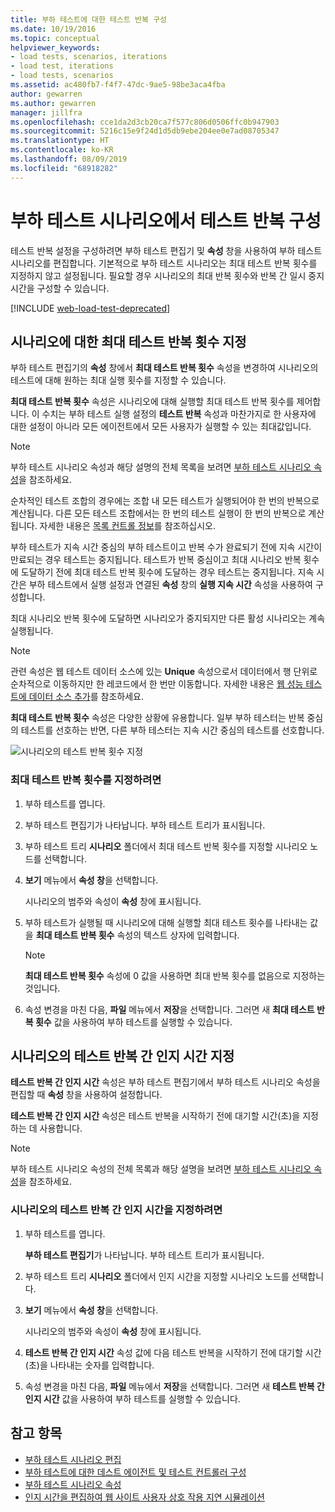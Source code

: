 ```yaml
---
title: 부하 테스트에 대한 테스트 반복 구성
ms.date: 10/19/2016
ms.topic: conceptual
helpviewer_keywords:
- load tests, scenarios, iterations
- load test, iterations
- load tests, scenarios
ms.assetid: ac480fb7-f4f7-47dc-9ae5-98be3aca4fba
author: gewarren
ms.author: gewarren
manager: jillfra
ms.openlocfilehash: cce1da2d3cb20ca7f577c806d0506ffc0b947903
ms.sourcegitcommit: 5216c15e9f24d1d5db9ebe204ee0e7ad08705347
ms.translationtype: HT
ms.contentlocale: ko-KR
ms.lasthandoff: 08/09/2019
ms.locfileid: "68918282"
---
```

# <a name="configure-test-iterations-in-a-load-test-scenario"></a>부하 테스트 시나리오에서 테스트 반복 구성

테스트 반복 설정을 구성하려면 부하 테스트 편집기 및 **속성** 창을 사용하여 부하 테스트 시나리오를 편집합니다. 기본적으로 부하 테스트 시나리오는 최대 테스트 반복 횟수를 지정하지 않고 설정됩니다. 필요할 경우 시나리오의 최대 반복 횟수와 반복 간 일시 중지 시간을 구성할 수 있습니다.

[!INCLUDE [web-load-test-deprecated](includes/web-load-test-deprecated.md)]

## <a name="specify-the-maximum-test-iterations-for-a-scenario"></a>시나리오에 대한 최대 테스트 반복 횟수 지정

부하 테스트 편집기의 **속성** 창에서 **최대 테스트 반복 횟수** 속성을 변경하여 시나리오의 테스트에 대해 원하는 최대 실행 횟수를 지정할 수 있습니다.

**최대 테스트 반복 횟수** 속성은 시나리오에 대해 실행할 최대 테스트 반복 횟수를 제어합니다. 이 수치는 부하 테스트 실행 설정의 **테스트 반복** 속성과 마찬가지로 한 사용자에 대한 설정이 아니라 모든 에이전트에서 모든 사용자가 실행할 수 있는 최대값입니다.

> [!NOTE]
> 부하 테스트 시나리오 속성과 해당 설명의 전체 목록을 보려면 [부하 테스트 시나리오 속성](../test/load-test-scenario-properties.md)을 참조하세요.

순차적인 테스트 조합의 경우에는 조합 내 모든 테스트가 실행되어야 한 번의 반복으로 계산됩니다. 다른 모든 테스트 조합에서는 한 번의 테스트 실행이 한 번의 반복으로 계산됩니다. 자세한 내용은 [목록 컨트롤 정보](../test/edit-the-test-mix-to-specify-which-web-browsers-types-in-a-load-test-scenario.md)를 참조하십시오.

부하 테스트가 지속 시간 중심의 부하 테스트이고 반복 수가 완료되기 전에 지속 시간이 만료되는 경우 테스트는 중지됩니다. 테스트가 반복 중심이고 최대 시나리오 반복 횟수에 도달하기 전에 최대 테스트 반복 횟수에 도달하는 경우 테스트는 중지됩니다. 지속 시간은 부하 테스트에서 실행 설정과 연결된 **속성** 창의 **실행 지속 시간** 속성을 사용하여 구성합니다.

최대 시나리오 반복 횟수에 도달하면 시나리오가 중지되지만 다른 활성 시나리오는 계속 실행됩니다.

> [!NOTE]
> 관련 속성은 웹 테스트 데이터 소스에 있는 **Unique** 속성으로서 데이터에서 행 단위로 순차적으로 이동하지만 한 레코드에서 한 번만 이동합니다. 자세한 내용은 [웹 성능 테스트에 데이터 소스 추가](../test/add-a-data-source-to-a-web-performance-test.md)를 참조하세요.

**최대 테스트 반복 횟수** 속성은 다양한 상황에 유용합니다. 일부 부하 테스터는 반복 중심의 테스트를 선호하는 반면, 다른 부하 테스터는 지속 시간 중심의 테스트를 선호합니다.

![시나리오의 테스트 반복 횟수 지정](../test/media/loadtest_prop.png)

### <a name="to-specify-the-maximum-test-iterations"></a>최대 테스트 반복 횟수를 지정하려면

1. 부하 테스트를 엽니다.

2. 부하 테스트 편집기가 나타납니다. 부하 테스트 트리가 표시됩니다.

3. 부하 테스트 트리 **시나리오** 폴더에서 최대 테스트 반복 횟수를 지정할 시나리오 노드를 선택합니다.

4. **보기** 메뉴에서 **속성 창**을 선택합니다.

     시나리오의 범주와 속성이 **속성** 창에 표시됩니다.

5. 부하 테스트가 실행될 때 시나리오에 대해 실행할 최대 테스트 횟수를 나타내는 값을 **최대 테스트 반복 횟수** 속성의 텍스트 상자에 입력합니다.

    > [!NOTE]
    > **최대 테스트 반복 횟수** 속성에 0 값을 사용하면 최대 반복 횟수를 없음으로 지정하는 것입니다.

6. 속성 변경을 마친 다음, **파일** 메뉴에서 **저장**을 선택합니다. 그러면 새 **최대 테스트 반복 횟수** 값을 사용하여 부하 테스트를 실행할 수 있습니다.

## <a name="specify-think-times-between-test-iterations-for-a-scenario"></a>시나리오의 테스트 반복 간 인지 시간 지정

**테스트 반복 간 인지 시간** 속성은 부하 테스트 편집기에서 부하 테스트 시나리오 속성을 편집할 때 **속성** 창을 사용하여 설정합니다.

**테스트 반복 간 인지 시간** 속성은 테스트 반복을 시작하기 전에 대기할 시간(초)을 지정하는 데 사용합니다.

> [!NOTE]
> 부하 테스트 시나리오 속성의 전체 목록과 해당 설명을 보려면 [부하 테스트 시나리오 속성](../test/load-test-scenario-properties.md)을 참조하세요.

### <a name="to-specify-the-think-time-between-test-iterations"></a>시나리오의 테스트 반복 간 인지 시간을 지정하려면

1. 부하 테스트를 엽니다.

     **부하 테스트 편집기**가 나타납니다. 부하 테스트 트리가 표시됩니다.

2. 부하 테스트 트리 **시나리오** 폴더에서 인지 시간을 지정할 시나리오 노드를 선택합니다.

3. **보기** 메뉴에서 **속성 창**을 선택합니다.

     시나리오의 범주와 속성이 **속성** 창에 표시됩니다.

4. **테스트 반복 간 인지 시간** 속성 값에 다음 테스트 반복을 시작하기 전에 대기할 시간(초)을 나타내는 숫자를 입력합니다.

5. 속성 변경을 마친 다음, **파일** 메뉴에서 **저장**을 선택합니다. 그러면 새 **테스트 반복 간 인지 시간** 값을 사용하여 부하 테스트를 실행할 수 있습니다.

## <a name="see-also"></a>참고 항목

- [부하 테스트 시나리오 편집](../test/edit-load-test-scenarios.md)
- [부하 테스트에 대한 데스트 에이전트 및 테스트 컨트롤러 구성](../test/configure-test-agents-and-controllers-for-load-tests.md)
- [부하 테스트 시나리오 속성](../test/load-test-scenario-properties.md)
- [인지 시간을 편집하여 웹 사이트 사용자 상호 작용 지연 시뮬레이션](../test/edit-think-times-in-load-test-scenarios.md)